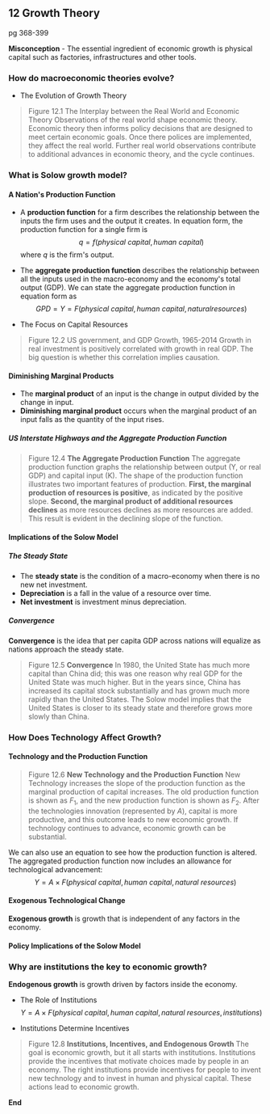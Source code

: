 ## 12 Growth Theory
pg 368-399

**Misconception** - The essential ingredient of economic growth is physical capital such as factories, infrastructures and other tools.

### How do macroeconomic theories evolve?

+ The Evolution of Growth Theory
> Figure 12.1 The Interplay between the Real World and Economic Theory
Observations of the real world shape economic theory. Economic theory then informs policy decisions that are designed to meet certain economic goals. Once there polices are implemented, they affect the real world. Further real world observations contribute to additional advances in economic theory, and the cycle continues.

### What is Solow growth model?

#### A Nation's Production Function
+ A **production function** for a firm describes the relationship between the inputs the firm uses and the output it creates. In equation form, the production function for a single firm is
$$
q = f(physical \: capital, human \: capital)
$$
where $q$ is the firm's output.

+ The **aggregate production function** describes the relationship between all the inputs used in the macro-economy and the economy's total output (GDP). We can state the aggregate production function in equation form as
$$
GPD = Y = F(physical \: capital, human \: capital,  natural resources)
$$

+ The Focus on Capital Resources
> Figure 12.2
US government, and GDP Growth, 1965-2014
Growth in real investment is positively correlated with growth in real GDP. The big question is whether this correlation implies causation.

#### Diminishing Marginal Products

+ The **marginal product** of an input is the change in output divided by the change in input.
+ **Diminishing marginal product** occurs when the marginal product of an input falls as the quantity of the input rises.

##### US Interstate Highways and the Aggregate Production Function

> Figure 12.4
**The Aggregate Production Function**
The aggregate production function graphs the relationship between output (Y, or real GDP) and capital input (K). The shape of the production function illustrates two important features of production. **First, the marginal production of resources is positive**, as indicated by the positive slope. **Second, the marginal product of additional resources declines** as more resources declines as more resources are added. This result is evident in the declining slope of the function.

#### Implications of the Solow Model

##### The Steady State
 + The **steady state** is the condition of a macro-economy when there is no new net investment.
 + **Depreciation** is a fall in the value of a resource over time.
 + **Net investment** is investment minus depreciation.

##### Convergence
**Convergence** is the idea that per capita GDP across nations will equalize as nations approach the steady state.

> Figure 12.5
**Convergence**
In 1980, the United State has much more capital than China did; this was one reason why real GDP for the United State was much higher. But in the years since, China has increased its capital stock substantially and has grown much more rapidly than the United States. The Solow model implies that the United States is closer to its steady state and therefore grows more slowly than China.

### How Does Technology Affect Growth?

#### Technology and the Production Function

> Figure 12.6
**New Technology and the Production Function**
New Technology increases the slope of the production function as the marginal production of capital increases. The old production function is shown as $F_1$, and the new production function is shown as $F_2$. After the technologies innovation (represented by $A$), capital is more productive, and this outcome leads to new economic growth. If technology continues to advance, economic growth can be substantial.

We can also use an equation to see how the production function is altered. The aggregated production function now includes an allowance for technological advancement:
$$
Y = A \times  F(physical \: capital, human \: capital,  natural \: resources)
$$

#### Exogenous Technological Change
**Exogenous growth** is growth that is independent of any factors in the economy.

#### Policy Implications of the Solow Model

### Why are institutions the key to economic growth?
**Endogenous growth** is growth driven by factors inside the economy.

+ The Role of Institutions
$$
Y = A \times  F(physical \: capital, human \: capital,  natural \: resources, institutions)
$$

+ Institutions Determine Incentives
> Figure 12.8
**Institutions, Incentives, and Endogenous Growth**
The goal is economic growth, but it all starts with institutions. Institutions provide the incentives that motivate choices made by people in an economy. The right institutions provide incentives for people to invent new technology and to invest in human and physical capital. These actions lead to economic growth.

**End**
